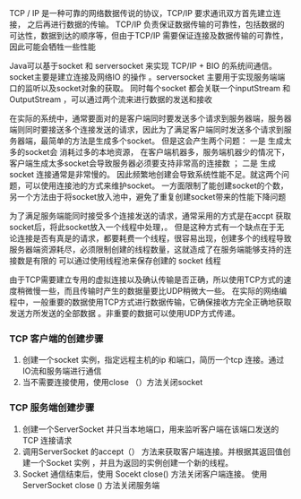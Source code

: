 TCP / IP 是一种可靠的网络数据传说的协议，TCP/IP 要求通讯双方首先建立连接， 之后再进行数据的传输。 TCP/IP 负责保证数据传输的可靠性，包括数据的可达性，数据到达的顺序等，但由于TCP/IP 需要保证连接及数据传输的可靠性，因此可能会牺牲一些性能

Java可以基于socket 和 serversocket 来实现 TCP/IP + BIO  的系统间通信。 socket主要是建立连接及网络IO 的操作 。serversocket 主要用于实现服务端端口的监听以及socket对象的获取。 同时每个socket 都会关联一个inputStream 和OutputStream ，可以通过两个流来进行数据的发送和接收

在实际的系统中，通常要面对的是客户端同时要发送多个请求到服务器端，服务器端则同时要接送多个连接发送的请求，因此为了满足客户端同时发送多个请求到服务器端，最简单的方法是生成多个socket。 但是这会产生两个问题： 一是 生成太多的socket会 消耗过多的本地资源， 在客户端机器多，服务端机器少的情况下，客户端生成太多socket会导致服务器必须要支持非常高的连接数 ； 二是 生成socket 连接通常是非常慢的。 因此频繁地创建会导致系统性能不足。就这两个问题，可以使用连接池的方式来维护socket。 一方面限制了能创建socket的个数，另一个方法由于将socket放入池中，避免了重复创建socket带来的性能下降问题

为了满足服务端能同时接受多个连接发送的请求，通常采用的方式是在accpt  获取 socket后，将此socket放入一个线程中处理，。 但是这种方式有一个缺点在于无论连接是否有真是的请求，都要耗费一个线程，很容易出现，创建多个的线程导致服务器端资源耗尽，必须限制创建的线程数量，这就造成了在服务端能够支持的连接数是有限的 可以通过使用线程池来保存创建的 socket 线程

由于TCP需要建立专用的虚拟连接以及确认传输是否正确，所以使用TCP方式的速度稍微慢一些，而且传输时产生的数据量要比UDP稍微大一些。
在实际的网络编程中，一般重要的数据使用TCP方式进行数据传输，它确保接收方完全正确地获取发送方所发送的全部数据 。非重要的数据可以使用UDP方式传递。

### TCP 客户端的创建步骤
1. 创建一个socket 实例，指定远程主机的ip 和端口，简历一个tcp 连接。通过IO流和服务端进行通信
2. 当不需要连接使用，使用close （）方法关闭socket

### TCP 服务端创建步骤
1. 创建一个ServerSocket 并只当本地端口，用来监听客户端在该端口发送的TCP 连接请求
2. 调用ServerSocket 的accept（） 方法来获取客户端连接。并根据其返回值创建一个Socket 实例 ，并且为返回的实例创建一个新的线程。
3. Socket 通信结束后，使用 Socekt close() 方法关闭客户端连接。 使用ServerSocket close () 方法关闭服务端




